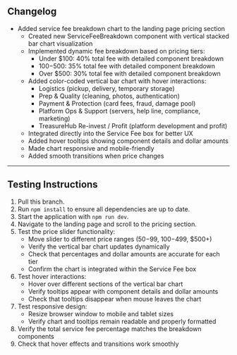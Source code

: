 ## Changelog

- Added service fee breakdown chart to the landing page pricing section
  - Created new ServiceFeeBreakdown component with vertical stacked bar chart visualization
  - Implemented dynamic fee breakdown based on pricing tiers:
    - Under $100: 40% total fee with detailed component breakdown
    - $100-$500: 35% total fee with detailed component breakdown  
    - Over $500: 30% total fee with detailed component breakdown
  - Added color-coded vertical bar chart with hover interactions:
    - Logistics (pickup, delivery, temporary storage)
    - Prep & Quality (cleaning, photos, authentication)
    - Payment & Protection (card fees, fraud, damage pool)
    - Platform Ops & Support (servers, help line, compliance, marketing)
    - TreasureHub Re-invest / Profit (platform development and profit)
  - Integrated directly into the Service Fee box for better UX
  - Added hover tooltips showing component details and dollar amounts
  - Made chart responsive and mobile-friendly
  - Added smooth transitions when price changes

---

## Testing Instructions

1. Pull this branch.
2. Run `npm install` to ensure all dependencies are up to date.
3. Start the application with `npm run dev`.
4. Navigate to the landing page and scroll to the pricing section.
5. Test the price slider functionality:
   - Move slider to different price ranges ($50-$99, $100-$499, $500+)
   - Verify the vertical bar chart updates dynamically
   - Check that percentages and dollar amounts are accurate for each tier
   - Confirm the chart is integrated within the Service Fee box
6. Test hover interactions:
   - Hover over different sections of the vertical bar chart
   - Verify tooltips appear with component details and dollar amounts
   - Check that tooltips disappear when mouse leaves the chart
7. Test responsive design:
   - Resize browser window to mobile and tablet sizes
   - Verify chart and tooltips remain readable and properly formatted
8. Verify the total service fee percentage matches the breakdown components
9. Check that hover effects and transitions work smoothly 